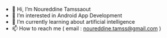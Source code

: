 - 👋 Hi, I’m Noureddine Tamssaout
- 👀 I’m interested in Android App Development
- 🌱 I’m currently learning about artificial intelligence
- 📫 How to reach me ( email : noureddine.tamss@gmail.com )
